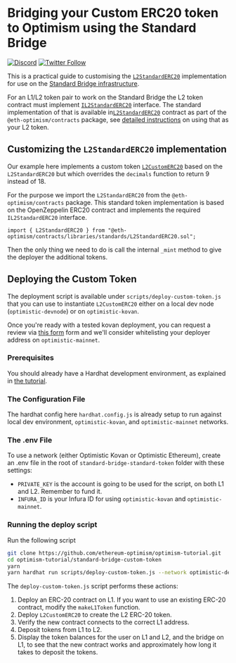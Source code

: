 # Bridging your Custom ERC20 token to Optimism using the Standard Bridge

[![Discord](https://img.shields.io/discord/667044843901681675.svg?color=768AD4&label=discord&logo=https%3A%2F%2Fdiscordapp.com%2Fassets%2F8c9701b98ad4372b58f13fd9f65f966e.svg)](https://discord.com/channels/667044843901681675)
[![Twitter Follow](https://img.shields.io/twitter/follow/optimismPBC.svg?label=optimismPBC&style=social)](https://twitter.com/optimismPBC)

This is a practical guide to customising the [`L2StandardERC20`](https://github.com/ethereum-optimism/optimism/blob/develop/packages/contracts/contracts/optimistic-ethereum/libraries/standards/L2StandardERC20.sol) implementation for use on the [Standard Bridge infrastructure](https://community.optimism.io/docs/developers/bridge/standard-bridge.html).

For an L1/L2 token pair to work on the Standard Bridge the L2 token contract must implement [`IL2StandardERC20`](https://github.com/ethereum-optimism/optimism/blob/develop/packages/contracts/contracts/optimistic-ethereum/libraries/standards/IL2StandardERC20.sol) interface. The standard implementation of that is available in[`L2StandardERC20`](https://github.com/ethereum-optimism/optimism/blob/develop/packages/contracts/contracts/optimistic-ethereum/libraries/standards/L2StandardERC20.sol) contract as part of the `@eth-optimism/contracts` package, see [detailed instructions](../standard-bridge-standard-token/README.md) on using that as your L2 token.

## Customizing the `L2StandardERC20` implementation

Our example here implements a custom token [`L2CustomERC20`](contracts/L2CustomERC20.sol) based on the `L2StandardERC20` but which overrides the `decimals` function to return 9 instead of 18. 

For the purpose we import the `L2StandardERC20` from the `@eth-optimism/contracts` package. This standard token implementation is based on the OpenZeppelin ERC20 contract and implements the required `IL2StandardERC20` interface.

```
import { L2StandardERC20 } from "@eth-optimism/contracts/libraries/standards/L2StandardERC20.sol";
```

Then the only thing we need to do is call the internal `_mint` method to give the deployer the additional tokens.

## Deploying the Custom Token

The deployment script is available under `scripts/deploy-custom-token.js` that you can use to instantiate `L2CustomERC20` either on a local dev node (`optimistic-devnode`) or on `optimistic-kovan`.

Once you're ready with a tested kovan deployment, you can request a review via [this form](https://docs.google.com/forms/d/e/1FAIpQLSdKyXpXY1C4caWD3baQBK1dPjEboOJ9dpj9flc-ursqq8KU0w/viewform) form and we'll consider whitelisting your deployer address on `optimistic-mainnet`.

### Prerequisites

You should already have a Hardhat development environment, as explained in [the tutorial](../hardhat).

### The Configuration File

The hardhat config here `hardhat.config.js` is already setup to run against local dev environment, `optimistic-kovan`, and `optimistic-mainnet` networks.

### The .env File

To use a network (either Optimistic Kovan or Optimistic Ethereum), create an .env file in the root of `standard-bridge-standard-token` folder with these settings:

- `PRIVATE_KEY` is the account is going to be used for the script, on both L1 and L2. Remember to fund it.
- `INFURA_ID` is your Infura ID for using `optimistic-kovan` and `optimistic-mainnet`.



### Running the deploy script

Run the following script

```sh
git clone https://github.com/ethereum-optimism/optimism-tutorial.git
cd optimism-tutorial/standard-bridge-custom-token
yarn
yarn hardhat run scripts/deploy-custom-token.js --network optimistic-devnode
```

The `deploy-custom-token.js` script performs these actions:

1. Deploy an ERC-20 contract on L1. If you want to use an existing ERC-20 contract, modify the `makeL1Token` function.
1. Deploy `L2CustomERC20` to create the L2 ERC-20 token.
1. Verify the new contract connects to the correct L1 address.
1. Deposit tokens from L1 to L2.
1. Display the token balances for the user on L1 and L2, and the bridge on L1, to see that the new contract works and approximately how long it takes to deposit the tokens.
